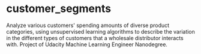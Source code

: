 # customer_segments
Analyze various customers' spending amounts of diverse product categories, using unsupervised learning algorithms to describe the variation in the different types of customers that a wholesale distributor interacts with. Project of Udacity Machine Learning Engineer Nanodegree.
